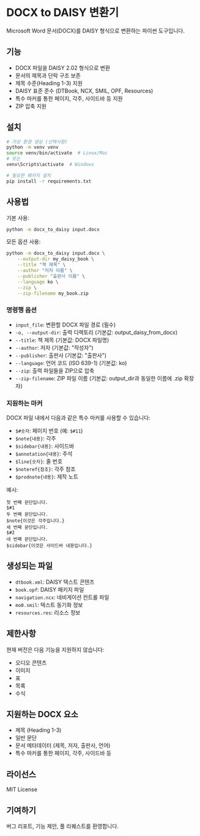 # DOCX to DAISY 변환기

Microsoft Word 문서(DOCX)를 DAISY 형식으로 변환하는 파이썬 도구입니다.

## 기능

- DOCX 파일을 DAISY 2.02 형식으로 변환
- 문서의 제목과 단락 구조 보존
- 제목 수준(Heading 1-3) 지원
- DAISY 표준 준수 (DTBook, NCX, SMIL, OPF, Resources)
- 특수 마커를 통한 페이지, 각주, 사이드바 등 지원
- ZIP 압축 지원

## 설치

```bash
# 가상 환경 생성 (선택사항)
python -m venv venv
source venv/bin/activate  # Linux/Mac
# 또는
venv\Scripts\activate  # Windows

# 필요한 패키지 설치
pip install -r requirements.txt
```

## 사용법

기본 사용:
```bash
python -m docx_to_daisy input.docx
```

모든 옵션 사용:
```bash
python -m docx_to_daisy input.docx \
    --output-dir my_daisy_book \
    --title "책 제목" \
    --author "저자 이름" \
    --publisher "출판사 이름" \
    --language ko \
    --zip \
    --zip-filename my_book.zip
```

### 명령행 옵션

- `input_file`: 변환할 DOCX 파일 경로 (필수)
- `-o, --output-dir`: 출력 디렉토리 (기본값: output_daisy_from_docx)
- `--title`: 책 제목 (기본값: DOCX 파일명)
- `--author`: 저자 (기본값: "작성자")
- `--publisher`: 출판사 (기본값: "출판사")
- `--language`: 언어 코드 (ISO 639-1) (기본값: ko)
- `--zip`: 출력 파일들을 ZIP으로 압축
- `--zip-filename`: ZIP 파일 이름 (기본값: output_dir과 동일한 이름에 .zip 확장자)

### 지원하는 마커

DOCX 파일 내에서 다음과 같은 특수 마커를 사용할 수 있습니다:

- `$#숫자`: 페이지 번호 (예: `$#11`)
- `$note{내용}`: 각주
- `$sidebar{내용}`: 사이드바
- `$annotation{내용}`: 주석
- `$line{숫자}`: 줄 번호
- `$noteref{참조}`: 각주 참조
- `$prodnote{내용}`: 제작 노트

예시:
```
첫 번째 문단입니다.
$#1
두 번째 문단입니다.
$note{이것은 각주입니다.}
세 번째 문단입니다.
$#2
네 번째 문단입니다.
$sidebar{이것은 사이드바 내용입니다.}
```

## 생성되는 파일

- `dtbook.xml`: DAISY 텍스트 콘텐츠
- `book.opf`: DAISY 패키지 파일
- `navigation.ncx`: 네비게이션 컨트롤 파일
- `mo0.smil`: 텍스트 동기화 정보
- `resources.res`: 리소스 정보

## 제한사항

현재 버전은 다음 기능을 지원하지 않습니다:
- 오디오 콘텐츠
- 이미지
- 표
- 목록
- 수식

## 지원하는 DOCX 요소

- 제목 (Heading 1-3)
- 일반 문단
- 문서 메타데이터 (제목, 저자, 출판사, 언어)
- 특수 마커를 통한 페이지, 각주, 사이드바 등

## 라이선스

MIT License

## 기여하기

버그 리포트, 기능 제안, 풀 리퀘스트를 환영합니다.